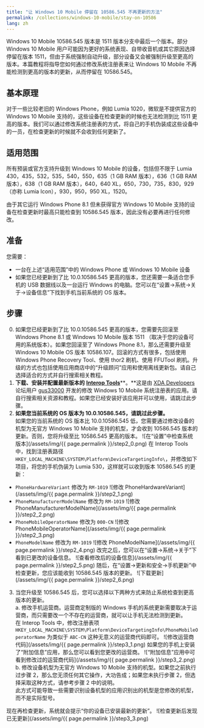 ```yaml
---
title: "让 Windows 10 Mobile 停留在 10586.545 不再更新的方法"
permalink: /collections/windows-10-mobile/stay-on-10586
lang: zh
---
```


Windows 10 Mobile 10586.545 版本是 1511 版本分支中最后一个版本。部分 Windows 10 Mobile 用户可能因为更好的系统表现、自带收音机或其它原因选择停留在版本 1511，但由于系统强制自动升级，部分设备又会被强制升级至更高的版本。本篇教程将指导您如何通过修改系统注册表来让 Windows 10 Mobile 不再能检测到更高的版本的更新，从而停留在 10586.545。

## 基本原理

对于一些比较老旧的 Windows Phone，例如 Lumia 1020，微软是不提供官方的 Windows 10 Mobile 支持的，这些设备在检查更新的时候也无法检测到比 1511 更高的版本。我们可以通过修改系统注册表的方式，将自己的手机伪装成这些设备中的一员，在检查更新的时候就不会收到任何更新了。

## 适用范围

所有预装或官方支持升级到 Windows 10 Mobile 的设备，包括但不限于 Lumia 430，435，532，535，540，550，635（1 GB RAM 版本），636（1 GB RAM 版本），638（1 GB RAM 版本），640，640 XL，650，730，735，830，929（亦称 Lumia Icon），930，950，950 XL，1520。

由于其它运行 Windows Phone 8.1 但未获得官方 Windows 10 Mobile 支持的设备在检查更新时最高只能检查到 10586.545 版本，因此没有必要再进行任何修改。

## 准备

您需要：
- 一台在上述“适用范围”中的 Windows Phone 或 Windows 10 Mobile 设备
- 如果您已经更新到了比 10.0.10586.545 更高的版本，您还需要一条适合您手机的 USB 数据线以及一台运行 Windows 的电脑。您可以在“设置→系统→关于→设备信息”下找到手机当前系统的 OS 版本。

## 步骤

0. 如果您已经更新到了比 10.0.10586.545 更高的版本，您需要先回滚至 Windows Phone 8.1 或 Windows 10 Mobile 版本 1511 （取决于您的设备可用的系统版本）。如果您回滚至了 Windows Phone 8.1，那么还需要升级至 Windows 10 Mobile OS 版本 10586.107。回滚的方式有很多，包括使用 Windows Phone Recovery Tool、使用 thor2 刷机、使用 FFUTool 刷机。升级的方式也包括使用应用商店中的“升级顾问”应用和使用离线更新包。请自己选择适合的方式并自行搜索相关教程。
1. **下载、安装并配置最新版本的** [**Interop Tools**](http://forum.xda-developers.com/windows-10-mobile/windows-10-mobile-apps-and-games/app-interop-tools-versatile-registry-t3445271)**。**这是由 [XDA Developers](http://forum.xda-developers.com) 论坛用户 [gus33000](http://forum.xda-developers.com/member.php?u=7651894) 开发的修改 Windows 10 Mobile 系统注册表的应用。请自行搜索相关资源和教程。如果您已经安装好该应用并可以使用，请跳过此步骤。
2. **如果您当前系统的 OS 版本为 10.0.10586.545，请跳过此步骤。**  
如果您的当前系统的 OS 版本比 10.0.10586.545 低，您需要通过修改设备的机型为无官方 Windows 10 Mobile 支持的机型，才会收到 10586.545 版本的更新。否则，您将升级至比 10586.545 更高的版本。
![在“设置”中检查系统版本](/assets/img/{{ page.permalink }}/step2_0.png)
在 Interop Tools 中，找到注册表路径 `HKEY_LOCAL_MACHINE\SYSTEM\Platform\DeviceTargetingInfo\`，并修改如下项目，将您的手机伪装为 Lumia 530，这样就可以收到版本 10586.545 的更新：
  - `PhoneHardwareVariant` 修改为 `RM-1019`
  ![修改 PhoneHardwareVariant](/assets/img/{{ page.permalink }}/step2_1.png)
  - `PhoneManufacturerModelName` 修改为 `RM-1019`
  ![修改 PhoneManufacturerModelName](/assets/img/{{ page.permalink }}/step2_2.png)
  - `PhoneMobileOperatorName` 修改为 `000-CN`
  ![修改 PhoneMobileOperatorName](/assets/img/{{ page.permalink }}/step2_3.png)
  - `PhoneModelName` 修改为 `RM-1019`
  ![修改 PhoneModelName](/assets/img/{{ page.permalink }}/step2_4.png)
改完之后，您可以在“设置→系统→关于”下看到已更改的设备信息。
![查看修改后的设备信息](/assets/img/{{ page.permalink }}/step2_5.png)
随后，在“设置→更新和安全→手机更新”中检查更新，您应该能收到 10586.545 版本的更新。
![下载更新](/assets/img/{{ page.permalink }}/step2_6.png)
3. 当您升级至 10586.545 后，您可以选择以下两种方式来防止系统检查到更高版本的更新。  
  a. 修改手机运营商。运营商定制版的 Windows 手机的系统更新需要取决于运营商，而只需要改一个不存在的运营商，就可以让手机无法检测到更新。  
  在 Interop Tools 中，修改注册表项 `HKEY_LOCAL_MACHINE\SYSTEM\Platform\DeviceTargetingInfo\PhoneMobileOperatorName` 为类似于 `ABC-CN` 这种无意义的运营商代码即可。
  ![修改运营商代码](/assets/img/{{ page.permalink }}/step3_1.png)
  如果您的手机上安装了“附加信息”应用，那么您可以看到您更改的运营商。
  ![“附加信息”应用中可看到修改过的运营商代码](/assets/img/{{ page.permalink }}/step3_2.png)
  b. 修改设备机型为无官方 Windows 10 Mobile 支持的机型。如果您之前执行过步骤 2，那么您无须任何其它操作，大功告成；如果您未执行步骤 2，但选择采取这种方式，请参考步骤 2 中的说明。  
  此方式可能导致一些需要识别设备机型的应用识别出的机型是您修改的机型，而不是实际型号。

现在再检查更新，系统就会提示“你的设备已安装最新的更新”。
![检查更新后发现已无更新](/assets/img/{{ page.permalink }}/step3_3.png)

